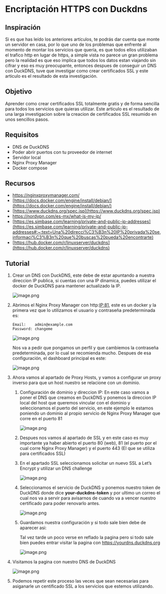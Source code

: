 # Encriptación HTTPS con Duckdns

## Inspiración

Si es que has leído los anteriores artículos, te podrás dar cuenta que monte un servidor en casa, por lo que uno de los problemas que enfrente al momento de montar los servicios que quería, es que todos ellos utilizaban el trafico http en lugar de https, a simple vista no parece un gran problema pero la realidad es que eso implica que todos los datos estan viajando sin cifrar y eso es muy preocupante, entonces despues de conseguir un DNS con DuckDNS, tuve que investigar como crear certificados SSL y este articulo es el resultado de esta investigación.

## Objetivo

Aprender como crear certificados SSL totalmente gratis y de forma sencilla para todos los servicios que quieras utilizar. Este articulo es el resultado de una larga investigacion sobre la creacion de certificados SSL resumido en unos sencillos pasos.  

## Requisitos

- DNS de DuckDNS
- Poder abrir puertos con tu proveedor de internet
- Servidor local
- Nginx Proxy Manager
- Docker compose

## Recursos

- https://nginxproxymanager.com/
- [https://docs.docker.com/engine/install/debian/](https://docs.docker.com/engine/install/debian/)
- [https://www.duckdns.org/spec.jsp](https://www.duckdns.org/spec.jsp)
- https://nordvpn.com/es-mx/what-is-my-ip/
- [https://es.simbase.com/learning/private-and-public-ip-addresses](https://es.simbase.com/learning/private-and-public-ip-addresses#:~:text=Una%20direcci%C3%B3n%20IP%20privada%20se,informaci%C3%B3n%20que%20buscas%20pueda%20encontrarte)
- [https://hub.docker.com/r/linuxserver/duckdns](https://hub.docker.com/r/linuxserver/duckdns)

## Tutorial

1. Crear un DNS con DuckDNS, este debe de estar apuntando a nuestra direccion IP publica, si cuentas con una IP dinamica, puedes utilizar el docker de DuckDNS para mantener actualizado la IP.
    
    ![image.png](Imagenes/image.png)
    

1. Abrimos el Nginx Proxy Manager con http:<IP:81>, este es un docker y la primera vez que lo utilizamos el usuario y contraseña predeterminada es:
    
    ```
    Email:    admin@example.com
    Password: changeme
    ```
    
    ![image.png](Imagenes/image%201.png)
    
    Nos va a pedir que pongamos un perfil y que cambiemos la contraseña predeterminada, por lo cual se recomienda mucho. Despues de esa configuración, el dashboard principal es este:
    
    ![image.png](Imagenes/image%202.png)
    
2. Ahora vamos al apartado de Proxy Hosts, y vamos a configurar un proxy inverso para que un host nuestro se relacione con un dominio.
    1. Configuración de dominio y direccion IP: En este caso vamos a poner el DNS que creamos en DuckDNS y ponemos la direccion IP local del host que queremos vincular con el dominio y seleccionamos el puerto del servicio, en este ejemplo le estamos poniendo un dominio al propio servicio de Nginx Proxy Manager que corre en el puerto 81
        
        ![image.png](Imagenes/image%203.png)
        
    2. Despues nos vamos al apartado de SSL y en este caso es muy importante ya haber abierto el puerto 80 (web), 81 (el puerto por el cual corre Nginx Proxy Manager) y el puerto 443 (El que se utiliza para certificados SSL)
    3. En el apartado SSL seleccionamos solicitar un nuevo SSL a Let’s Encrypt  y utilizar un DNS challenge
        
        ![image.png](Imagenes/image%204.png)
        
    4. Seleccionamos el servicio de DuckDNS y ponemos nuestro token de DuckDNS donde dice **your-duckdns-token** y por ultimo un correo el cual nos va a servir para avisarnos de cuando va a vencer nuestro certificado para poder renovarlo antes.
        
        ![image.png](Imagenes/image%205.png)
        
    5. Guardamos nuestra configuración y si todo sale bien debe de aparecer asi:
        
        Tal vez tarde un poco verse en reflado la pagina pero si todo sale bien puedes entrar visitar la pagina con https://yourdns.duckdns.org
        
        ![image.png](Imagenes/image%206.png)
        
3. Visitamos la pagina con nuestro DNS de DuckDNS
    
    ![image.png](Imagenes/image%207.png)
    
4. Podemos repetir este proceso las veces que sean necesarias para asiganarle un centificado SSL a los servicios que estemos utilizando.
